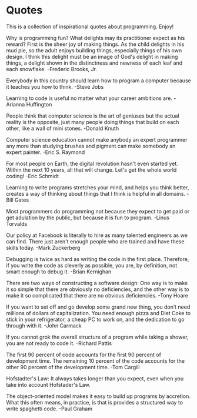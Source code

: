# Quotes
This is a collection of inspirational quotes about programming. Enjoy!

Why is programming fun?  What delights may its practitioner expect as his
reward?
First is the sheer joy of making things.  As the child delights in his mud pie,
so the adult enjoys building things, especially things of his own design.  I
think this delight must be an image of God's delight in making things, a
delight shown in the distinctness and newness of each leaf and each snowflake.
-Frederic Brooks, Jr.

Everybody in this country should learn how to program a computer because it
teaches you how to think.
-Steve Jobs

Learning to code is useful no matter what your career ambitions are.
-Arianna Huffington

People think that computer science is the art of geniuses but the actual
reality is the opposite, just many people doing things that build on each
other, like a wall of mini stones.
-Donald Knuth

Computer science education cannot make anybody an expert programmer any more
than studying brushes and pigment can make somebody an expert painter.
-Eric S. Raymond

For most people on Earth, the digital revolution hasn't even started yet. Within
the next 10 years, all that will change. Let's get the whole world coding!
-Eric Schmidt

Learning to write programs stretches your mind, and helps you think better,
creates a way of thinking about things that I think is helpful in all domains.
-Bill Gates

Most programmers do programming not because they expect to get paid or get
adulation by the public, but because it is fun to program.
-Linus Torvalds

Our policy at Facebook is literally to hire as many talented engineers as we
can find. There just aren't enough people who are trained and have these skills
today.
-Mark Zuckerberg

Debugging is twice as hard as writing the code in the first place. Therefore,
if you write the code as cleverly as possible, you are, by definition, not
smart enough to debug it.
-Brian Kernighan

There are two ways of constructing a software design: One way is to make it so
simple that there are obviously no deficiencies, and the other way is to make
it so complicated that there are no obvious deficiencies.
-Tony Hoare

If you want to set off and go develop some grand new thing, you don’t need
millions of dollars of capitalization. You need enough pizza and Diet Coke to
stick in your refrigerator, a cheap PC to work on, and the dedication to go
through with it.
-John Carmack

If you cannot grok the overall structure of a program while taking a shower, you
are not ready to code it.
-Richard Pattis

The first 90 percent of code accounts for the first 90 percent of development
time. The remaining 10 percent of the code accounts for the other 90 percent of
the development time.
-Tom Cargill

Hofstadter's Law: It always takes longer than you expect, even when you take
into account Hofstader's Law.

The object-oriented model makes it easy to build up programs by accretion. What
this often means, in practice, is that is provides a structured way to write
spaghetti code.
-Paul Graham
